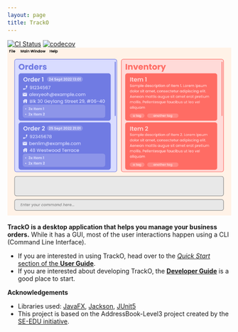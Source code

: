 ```yaml
---
layout: page
title: TrackO
---
```


[![CI Status](https://github.com/AY2223S1-CS2103T-W15-3/tp/workflows/Java%20CI/badge.svg)](https://github.com/AY2223S1-CS2103T-W15-3/tp/actions)
[![codecov](https://codecov.io/gh/AY2223S1-CS2103T-W15-3/tp/branch/master/graph/badge.svg?token=H2G32SVMDR)](https://codecov.io/gh/AY2223S1-CS2103T-W15-3/tp)
![Ui](images/Ui.png)

**TrackO is a desktop application that helps you manage your business orders.** While it has a GUI, most of the user interactions happen using a CLI (Command Line Interface).

* If you are interested in using TrackO, head over to the [_Quick Start_ section of the **User Guide**](UserGuide.html#quick-start).
* If you are interested about developing TrackO, the [**Developer Guide**](DeveloperGuide.html) is a good place to start.


**Acknowledgements**

* Libraries used: [JavaFX](https://openjfx.io/), [Jackson](https://github.com/FasterXML/jackson), [JUnit5](https://github.com/junit-team/junit5)
* This project is based on the AddressBook-Level3 project created by the [SE-EDU initiative](https://se-education.org).
